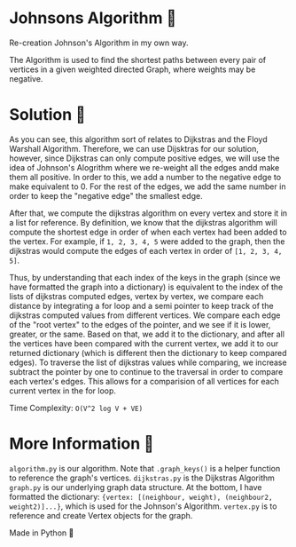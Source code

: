 # Johnsons Algorithm 🔎

Re-creation Johnson's Algorithm in my own way. 

The Algorithm is used to find the shortest paths between every pair of vertices in a given weighted directed Graph, where weights may be negative.

# Solution 🔮

As you can see, this algorithm sort of relates to Dijkstras and the Floyd Warshall Algorithm. Therefore, we can use Dijsktras for our solution, however, 
since Dijkstras can only compute positive edges, we will use the idea of Johnson's Alogrithm where we re-weight all the edges andd make them all positive. In order
to this, we add a number to the negative edge to make equivalent to 0. For the rest of the edges, we add the same number in order to keep the "negative edge" the 
smallest edge. 

After that, we compute the dijkstras algorithm on every vertex and store it in a list for reference. By definition, we know that the dijkstras algorithm will compute the 
shortest edge in order of when each vertex had been added to the vertex. For example, if `1, 2, 3, 4, 5` were added to the graph, then the dijkstras would compute the edges of each vertex
in order of `[1, 2, 3, 4, 5]`. 

Thus, by understanding that each index of the keys in the graph (since we have formatted the graph into a dictionary) is equivalent to the index of the lists of dijkstras 
computed edges, vertex by vertex, we compare each distance by integrating a for loop and a semi pointer to keep track of the dijkstras computed values from different vertices. We
compare each edge of the "root vertex" to the edges of the pointer, and we see if it is lower, greater, or the same. Based on that, we add it to the dictionary, and after all the vertices have been compared 
with the current vertex, we add it to our returned dictionary (which is different then the dictionary to keep compared edges). To traverse the list of dijkstras values while comparing, we increase subtract the pointer by one 
to continue to the traversal in order to compare each vertex's edges. This allows for a comparision of all vertices for each current vertex in the for loop. 

Time Complexity: `O(V^2 log V + VE)`

# More Information 📕
`algorithm.py` is our algorithm. Note that `.graph_keys()` is a helper function to reference the graph's vertices. 
`dijkstras.py` is the Dijkstras Algorithm 
`graph.py` is our underlying graph data structure. At the bottom, I have formatted the dictionary: `{vertex: [(neighbour, weight), (neighbour2, weight2)]...}`, which is used for the Johnson's Algorithm.
`vertex.py` is to reference and create Vertex objects for the graph.

Made in Python 🐍


